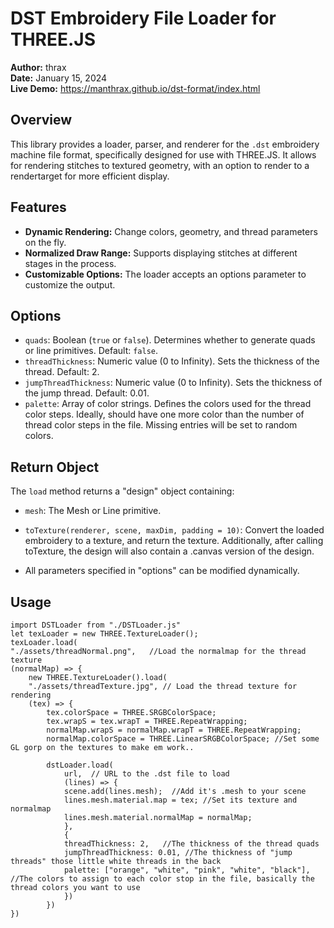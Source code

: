 # DST Embroidery File Loader for THREE.JS

**Author:** thrax  
**Date:** January 15, 2024  
**Live Demo:** https://manthrax.github.io/dst-format/index.html
## Overview

This library provides a loader, parser, and renderer for the `.dst` embroidery machine file format, specifically designed for use with THREE.JS. It allows for rendering stitches to textured geometry, with an option to render to a rendertarget for more efficient display.

## Features

- **Dynamic Rendering:** Change colors, geometry, and thread parameters on the fly.
- **Normalized Draw Range:** Supports displaying stitches at different stages in the process.
- **Customizable Options:** The loader accepts an options parameter to customize the output.

## Options

- `quads`: Boolean (`true` or `false`). Determines whether to generate quads or line primitives. Default: `false`.
- `threadThickness`: Numeric value (0 to Infinity). Sets the thickness of the thread. Default: 2.
- `jumpThreadThickness`: Numeric value (0 to Infinity). Sets the thickness of the jump thread. Default: 0.01.
- `palette`: Array of color strings. Defines the colors used for the thread color steps. Ideally, should have one more color than the number of thread color steps in the file. Missing entries will be set to random colors.

## Return Object

The `load` method returns a "design" object containing:

- `mesh`: The Mesh or Line primitive.
- `toTexture(renderer, scene, maxDim, padding = 10)`: Convert the loaded embroidery to a texture, and return the texture.
    Additionally, after calling toTexture, the design will also contain a .canvas
    version of the design.
      
- All parameters specified in "options" can be modified dynamically.


## Usage
    import DSTLoader from "./DSTLoader.js"
    let texLoader = new THREE.TextureLoader();
    texLoader.load(
    "./assets/threadNormal.png",   //Load the normalmap for the thread texture
    (normalMap) => {
        new THREE.TextureLoader().load(
        "./assets/threadTexture.jpg", // Load the thread texture for rendering
        (tex) => {
            tex.colorSpace = THREE.SRGBColorSpace;
            tex.wrapS = tex.wrapT = THREE.RepeatWrapping;
            normalMap.wrapS = normalMap.wrapT = THREE.RepeatWrapping;
            normalMap.colorSpace = THREE.LinearSRGBColorSpace; //Set some GL gorp on the textures to make em work..
    
            dstLoader.load(
                url,  // URL to the .dst file to load
                (lines) => {
                scene.add(lines.mesh);  //Add it's .mesh to your scene
                lines.mesh.material.map = tex; //Set its texture and normalmap
                lines.mesh.material.normalMap = normalMap;
                },
                {
                threadThickness: 2,   //The thickness of the thread quads
                jumpThreadThickness: 0.01, //The thickness of "jump threads" those little white threads in the back
                palette: ["orange", "white", "pink", "white", "black"], //The colors to assign to each color stop in the file, basically the thread colors you want to use
                })
            })
    })


            
